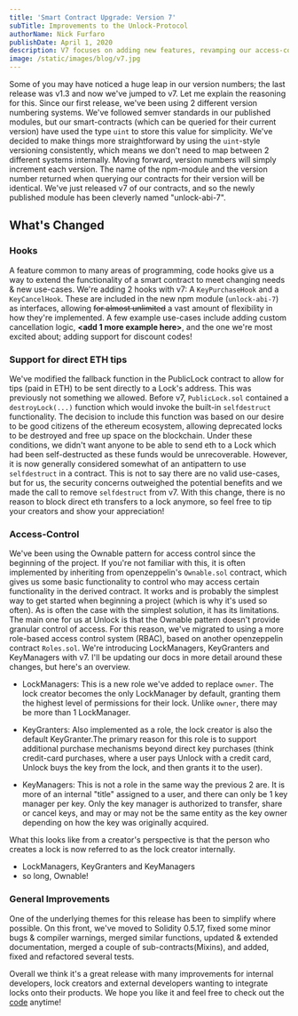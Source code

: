 ```yaml
---
title: 'Smart Contract Upgrade: Version 7'
subTitle: Improvements to the Unlock-Protocol
authorName: Nick Furfaro
publishDate: April 1, 2020
description: V7 focuses on adding new features, revamping our access-control system, & general improvements to the codebase.
image: /static/images/blog/v7.jpg
---
```


Some of you may have noticed a huge leap in our version numbers; the last release was v1.3 and now we've jumped to v7. Let me explain the reasoning for this. Since our first release, we've been using 2 different version numbering systems. We've followed semver standards in our published modules, but our smart-contracts (which can be queried for their current version) have used the type `uint` to store this value for simplicity. We've decided to make things more straightforward by using the `uint`-style versioning consistently, which means we don't need to map between 2 different systems internally. Moving forward, version numbers will simply increment each version. The name of the npm-module and the version number returned when querying our contracts for their version will be identical. We've just released v7 of our contracts, and so the newly published module has been cleverly named "unlock-abi-7".

## What's Changed

### Hooks

A feature common to many areas of programming, code hooks give us a way to extend the functionality of a smart contract to meet changing needs & new use-cases. We're adding 2 hooks with v7: A `KeyPurchaseHook` and a `KeyCancelHook`. These are included in the new npm module (`unlock-abi-7`) as interfaces, allowing ~~for almost unlimited~~ a vast amount of flexibility in how they're implemented. A few example use-cases include adding custom cancellation logic, **<add 1 more example here>**, and the one we're most excited about; adding support for discount codes!

### Support for direct ETH tips

We've modified the fallback function in the PublicLock contract to allow for tips (paid in ETH) to be sent directly to a Lock's address. This was previously not something we allowed. Before v7, `PublicLock.sol` contained a `destroyLock(...)` function which would invoke the built-in `selfdestruct` functionality. The decision to include this function was based on our desire to be good citizens of the ethereum ecosystem, allowing deprecated locks to be destroyed and free up space on the blockchain. Under these conditions, we didn't want anyone to be able to send eth to a Lock which had been self-destructed as these funds would be unrecoverable.
However, it is now generally considered somewhat of an antipattern to use `selfdestruct` in a contract. This is not to say there are no valid use-cases, but for us, the security concerns outweighed the potential benefits and we made the call to remove `selfdestruct` from v7. With this change, there is no reason to block direct eth transfers to a lock anymore, so feel free to tip your creators and show your appreciation!

### Access-Control

We've been using the Ownable pattern for access control since the beginning of the project. If you're not familiar with this, it is often implemented by inheriting from openzeppelin's `Ownable.sol` contract, which gives us some basic functionality to control who may access certain functionality in the derived contract. It works and is probably the simplest way to get started when beginning a project (which is why it's used so often).
As is often the case with the simplest solution, it has its limitations. The main one for us at Unlock is that the Ownable pattern doesn't provide granular control of access. For this reason, we've migrated to using a more role-based access control system (RBAC), based on another openzeppelin contract `Roles.sol`. We're introducing LockManagers, KeyGranters and KeyManagers with v7. I'll be updating our docs in more detail around these changes, but here's an overview.

- LockManagers: This is a new role we've added to replace `owner`. The lock creator becomes the only LockManager by default, granting them the highest level of permissions for their lock. Unlike `owner`, there may be more than 1 LockManager.

* KeyGranters: Also implemented as a role, the lock creator is also the default KeyGranter.The primary reason for this role is to support additional purchase mechanisms beyond direct key purchases (think credit-card purchases, where a user pays Unlock with a credit card, Unlock buys the key from the lock, and then grants it to the user).

- KeyManagers: This is not a role in the same way the previous 2 are. It is more of an internal "title" assigned to a user, and there can only be 1 key manager per key. Only the key manager is authorized to transfer, share or cancel keys, and may or may not be the same entity as the key owner depending on how the key was originally acquired.

What this looks like from a creator's perspective is that the person who creates a lock is now referred to as the lock creator internally.

- LockManagers, KeyGranters and KeyManagers
- so long, Ownable!

### General Improvements

One of the underlying themes for this release has been to simplify where possible. On this front, we've moved to Solidity 0.5.17, fixed some minor bugs & compiler warnings, merged similar functions, updated & extended documentation, merged a couple of sub-contracts(Mixins), and added, fixed and refactored several tests.

Overall we think it's a great release with many improvements for internal developers, lock creators and external developers wanting to integrate locks onto their products. We hope you like it and feel free to check out the [code](https://github.com/unlock-protocol/unlock/) anytime!
